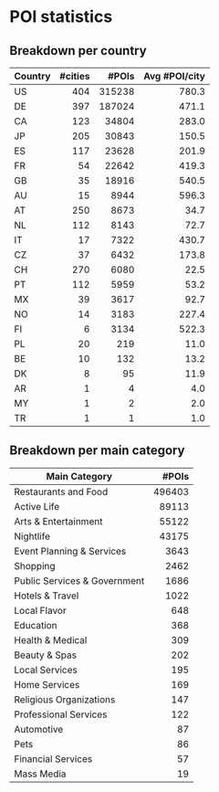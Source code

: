# POI statistics

## Breakdown per country

| Country | #cities | #POIs | Avg \#POI/city |
| --- | ---: | ---: | ---: |
| US | 404 | 315238 | 780.3 |
| DE | 397 | 187024 | 471.1 |
| CA | 123 | 34804 | 283.0 |
| JP | 205 | 30843 | 150.5 |
| ES | 117 | 23628 | 201.9 |
| FR | 54 | 22642 | 419.3 |
| GB | 35 | 18916 | 540.5 |
| AU | 15 | 8944 | 596.3 |
| AT | 250 | 8673 | 34.7 |
| NL | 112 | 8143 | 72.7 |
| IT | 17 | 7322 | 430.7 |
| CZ | 37 | 6432 | 173.8 |
| CH | 270 | 6080 | 22.5 |
| PT | 112 | 5959 | 53.2 |
| MX | 39 | 3617 | 92.7 |
| NO | 14 | 3183 | 227.4 |
| FI | 6 | 3134 | 522.3 |
| PL | 20 | 219 | 11.0 |
| BE | 10 | 132 | 13.2 |
| DK | 8 | 95 | 11.9 |
| AR | 1 | 4 | 4.0 |
| MY | 1 | 2 | 2.0 |
| TR | 1 | 1 | 1.0 |

## Breakdown per main category

| Main Category| #POIs |
| --- | ---: |
| Restaurants and Food | 496403 |
| Active Life | 89113 |
| Arts & Entertainment | 55122 |
| Nightlife | 43175 |
| Event Planning & Services | 3643 |
| Shopping | 2462  |
| Public Services & Government | 1686 |
| Hotels & Travel | 1022 |
| Local Flavor | 648  |
| Education | 368   |
| Health & Medical | 309  |
| Beauty & Spas | 202 |
| Local Services | 195 |
| Home Services | 169 |
| Religious Organizations | 147 |
| Professional Services | 122 |
| Automotive | 87 |
| Pets | 86 |  
| Financial Services | 57 |
| Mass Media | 19 |
